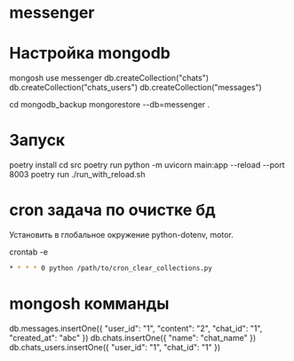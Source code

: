 # messenger

# Настройка mongodb

mongosh 
use messenger
db.createCollection("chats")
db.createCollection("chats_users")
db.createCollection("messages")

cd mongodb_backup
mongorestore --db=messenger .

# Запуск

poetry install
cd src
poetry run python -m uvicorn main:app --reload --port 8003
poetry run ./run_with_reload.sh

# cron задача по очистке бд

Установить в глобальное окружение 
python-dotenv, motor.

crontab -e

```bash
* * * * 0 python /path/to/cron_clear_collections.py
```

# mongosh комманды

db.messages.insertOne({
    "user_id": "1",
    "content": "2",
    "chat_id": "1",
    "created_at": "abc"
})
db.chats.insertOne({
    "name": "chat_name"
})
db.chats_users.insertOne({
    "user_id": "1",
    "chat_id": "1"
})
